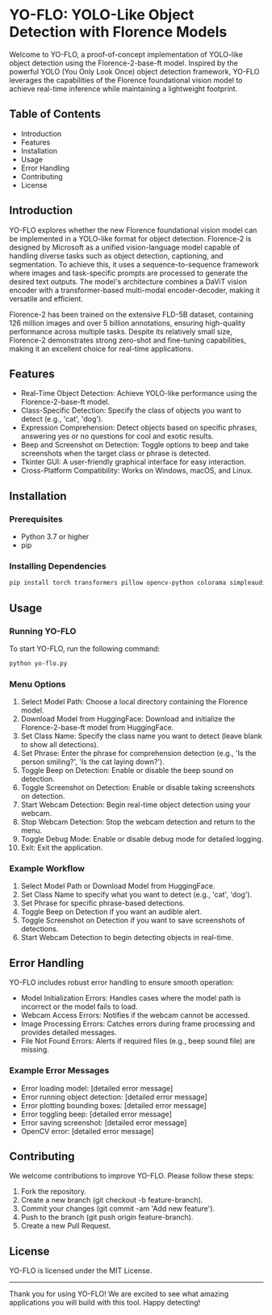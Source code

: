 
# YO-FLO: YOLO-Like Object Detection with Florence Models

Welcome to YO-FLO, a proof-of-concept implementation of YOLO-like object detection using the Florence-2-base-ft model. Inspired by the powerful YOLO (You Only Look Once) object detection framework, YO-FLO leverages the capabilities of the Florence foundational vision model to achieve real-time inference while maintaining a lightweight footprint.

## Table of Contents

- Introduction
- Features
- Installation
- Usage
- Error Handling
- Contributing
- License

## Introduction

YO-FLO explores whether the new Florence foundational vision model can be implemented in a YOLO-like format for object detection. Florence-2 is designed by Microsoft as a unified vision-language model capable of handling diverse tasks such as object detection, captioning, and segmentation. To achieve this, it uses a sequence-to-sequence framework where images and task-specific prompts are processed to generate the desired text outputs. The model's architecture combines a DaViT vision encoder with a transformer-based multi-modal encoder-decoder, making it versatile and efficient.

Florence-2 has been trained on the extensive FLD-5B dataset, containing 126 million images and over 5 billion annotations, ensuring high-quality performance across multiple tasks. Despite its relatively small size, Florence-2 demonstrates strong zero-shot and fine-tuning capabilities, making it an excellent choice for real-time applications.

## Features

- Real-Time Object Detection: Achieve YOLO-like performance using the Florence-2-base-ft model.
- Class-Specific Detection: Specify the class of objects you want to detect (e.g., 'cat', 'dog').
- Expression Comprehension: Detect objects based on specific phrases, answering yes or no questions for cool and exotic results.
- Beep and Screenshot on Detection: Toggle options to beep and take screenshots when the target class or phrase is detected.
- Tkinter GUI: A user-friendly graphical interface for easy interaction.
- Cross-Platform Compatibility: Works on Windows, macOS, and Linux.

## Installation

### Prerequisites

- Python 3.7 or higher
- pip

### Installing Dependencies

```bash
pip install torch transformers pillow opencv-python colorama simpleaudio huggingface-hub
```

## Usage

### Running YO-FLO

To start YO-FLO, run the following command:

```bash
python yo-flo.py
```

### Menu Options

1. Select Model Path: Choose a local directory containing the Florence model.
2. Download Model from HuggingFace: Download and initialize the Florence-2-base-ft model from HuggingFace.
3. Set Class Name: Specify the class name you want to detect (leave blank to show all detections).
4. Set Phrase: Enter the phrase for comprehension detection (e.g., 'Is the person smiling?', 'Is the cat laying down?').
5. Toggle Beep on Detection: Enable or disable the beep sound on detection.
6. Toggle Screenshot on Detection: Enable or disable taking screenshots on detection.
7. Start Webcam Detection: Begin real-time object detection using your webcam.
8. Stop Webcam Detection: Stop the webcam detection and return to the menu.
9. Toggle Debug Mode: Enable or disable debug mode for detailed logging.
10. Exit: Exit the application.

### Example Workflow

1. Select Model Path or Download Model from HuggingFace.
2. Set Class Name to specify what you want to detect (e.g., 'cat', 'dog').
3. Set Phrase for specific phrase-based detections.
4. Toggle Beep on Detection if you want an audible alert.
5. Toggle Screenshot on Detection if you want to save screenshots of detections.
6. Start Webcam Detection to begin detecting objects in real-time.

## Error Handling

YO-FLO includes robust error handling to ensure smooth operation:

- Model Initialization Errors: Handles cases where the model path is incorrect or the model fails to load.
- Webcam Access Errors: Notifies if the webcam cannot be accessed.
- Image Processing Errors: Catches errors during frame processing and provides detailed messages.
- File Not Found Errors: Alerts if required files (e.g., beep sound file) are missing.

### Example Error Messages

- Error loading model: [detailed error message]
- Error running object detection: [detailed error message]
- Error plotting bounding boxes: [detailed error message]
- Error toggling beep: [detailed error message]
- Error saving screenshot: [detailed error message]
- OpenCV error: [detailed error message]

## Contributing

We welcome contributions to improve YO-FLO. Please follow these steps:

1. Fork the repository.
2. Create a new branch (git checkout -b feature-branch).
3. Commit your changes (git commit -am 'Add new feature').
4. Push to the branch (git push origin feature-branch).
5. Create a new Pull Request.

## License

YO-FLO is licensed under the MIT License.

---

Thank you for using YO-FLO! We are excited to see what amazing applications you will build with this tool. Happy detecting!

